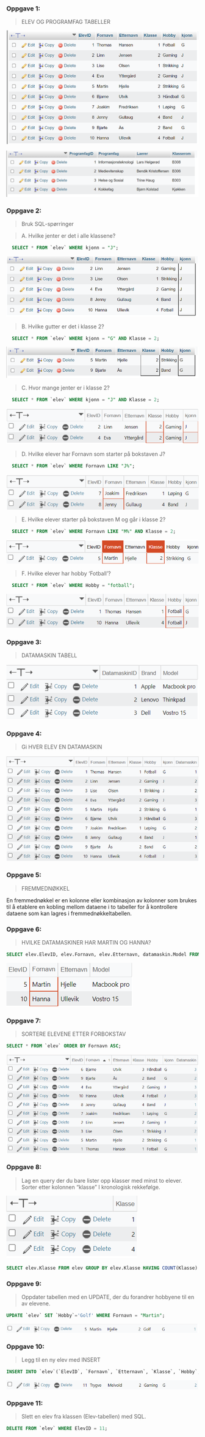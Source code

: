 ### Oppgave 1:

> ELEV OG PROGRAMFAG TABELLER


![ELEV](https://github.com/oo7isme/Skoleoppgaver_Patchaya/blob/main/IMG/Screenshot1.png?raw=true)

![PROGRAMFAG](https://github.com/oo7isme/Skoleoppgaver_Patchaya/blob/main/IMG/screenshot2.png?raw=true)

### Oppgave 2:

> Bruk SQL-spørringer

> A. Hvilke jenter er det i alle klassene? 

```sql
  SELECT * FROM `elev` WHERE kjonn = "J";
```

![oppgave2a](https://github.com/oo7isme/Skoleoppgaver_Patchaya/blob/main/IMG/screenshot3.png?raw=true)


> B. Hvilke gutter er det i klasse 2?  

```sql
  SELECT * FROM `elev` WHERE kjonn = "G" AND Klasse = 2;
```

![oppgave2b](https://github.com/oo7isme/Skoleoppgaver_Patchaya/blob/main/IMG/screenshot4.png?raw=true)

> C. Hvor mange jenter er i klasse 2?

```sql
  SELECT * FROM `elev` WHERE kjonn = "J" AND Klasse = 2;
```

![oppgave2c](https://github.com/oo7isme/Skoleoppgaver_Patchaya/blob/main/IMG/screenshot5.png?raw=true)

> D. Hvilke elever har Fornavn som starter på bokstaven J?

```sql
  SELECT * FROM `elev` WHERE Fornavn LIKE "J%";
```
![oppgave2d](https://github.com/oo7isme/Skoleoppgaver_Patchaya/blob/main/IMG/screenshot6.png?raw=true)

> E. Hvilke elever starter på bokstaven M og går i klasse 2?

```sql
  SELECT * FROM `elev` WHERE Fornavn LIKE "M%" AND Klasse = 2;
```

![oppgave2e](https://github.com/oo7isme/Skoleoppgaver_Patchaya/blob/main/IMG/screenshot7.png?raw=true)

> F. Hvilke elever har hobby ‘Fotball’?

```sql
  SELECT * FROM `elev` WHERE Hobby = "fotball";
```

![oppgave2f](https://github.com/oo7isme/Skoleoppgaver_Patchaya/blob/main/IMG/screenshot8.png?raw=true)

### Oppgave 3:

> DATAMASKIN TABELL

![oppgave3](https://github.com/oo7isme/Skoleoppgaver_Patchaya/blob/main/IMG/screenshot9.png?raw=true)

### Oppgave 4:

> Gi HVER ELEV EN DATAMASKIN

![oppgave3](https://github.com/oo7isme/Skoleoppgaver_Patchaya/blob/main/IMG/screenshot10.png?raw=true)


### Oppgave 5:

> FREMMEDNØKKEL

En fremmednøkkel er en kolonne eller kombinasjon av kolonner som brukes til å etablere en kobling mellom dataene i to tabeller for å kontrollere dataene som kan lagres i fremmednøkkeltabellen.

### Oppgave 6:

> HVILKE DATAMASKINER HAR MARTIN OG HANNA?

```sql
SELECT elev.ElevID, elev.Fornavn, elev.Etternavn, datamaskin.Model FROM elev INNER JOIN datamaskin ON elev.Datamaskin = datamaskin.DatamaskinID WHERE Fornavn = "Hanna" OR Fornavn = "Martin";
```

![oppgave6](https://github.com/oo7isme/Skoleoppgaver_Patchaya/blob/main/IMG/screenshot11.png?raw=true)

### Oppgave 7:

> SORTERE ELEVENE ETTER FORBOKSTAV

```sql
SELECT * FROM `elev` ORDER BY Fornavn ASC;
```

![oppgave7](https://github.com/oo7isme/Skoleoppgaver_Patchaya/blob/main/IMG/screenshot12.png?raw=true)

### Oppgave 8:

> Lag en query der du bare lister opp klasser med minst to elever. Sorter etter kolonnen
“klasse” I kronologisk rekkefølge. 

![oppgave8](https://github.com/oo7isme/Skoleoppgaver_Patchaya/blob/main/IMG/screenshot15.png?raw=true)


```sql
SELECT elev.Klasse FROM elev GROUP BY elev.Klasse HAVING COUNT(Klasse) > 1 ORDER BY `elev`.`klasse` ASC;
```

### Oppgave 9:

>Oppdater tabellen med en UPDATE, der du forandrer hobbyene til en av elevene.

```sql
UPDATE `elev` SET `Hobby`='Golf' WHERE Fornavn = "Martin";
```

![oppgave9](https://github.com/oo7isme/Skoleoppgaver_Patchaya/blob/main/IMG/screenshot13.png?raw=true)


### Oppgave 10:

>Legg til en ny elev med INSERT

```sql
INSERT INTO `elev`(`ElevID`, `Fornavn`, `Etternavn`, `Klasse`, `Hobby`, `kjonn`, `Datamaskin`) VALUES ('11','Trygve','Melvold','2','Gaming','G','2');
```

![oppgave10](https://github.com/oo7isme/Skoleoppgaver_Patchaya/blob/main/IMG/screenshot14.png?raw=true)

### Oppgave 11:

>Slett en elev fra klassen (Elev-tabellen) med SQL.

```sql
DELETE FROM `elev` WHERE ElevID = 11;
```


